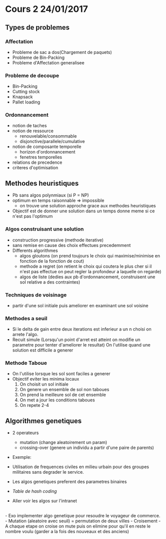# Cours 2 24/01/2017

## Types de problemes
### Affectation
- Probleme de sac a dos(Chargement de paquets)
- Probleme de Bin-Packing
- Probleme d'Affectation generalisee

### Probleme de decoupe

- Bin-Packing
- Cutting stock
- Knapsack
- Pallet loading

### Ordonnancement

- notion de taches
- notion de ressource
  - renouvelable/consommable
  - disjonctive/parallele/cumulative
- notion de composante temporelle
  - horizon d'ordonnancement
  - fenetres temporelles
- relations de precedence
- criteres d'optimisation

## Methodes heuristiques

- Pb sans algos polynmiaux (si P = NP)
- optimum en temps raisonnable => impossible
  - on trouve une solution approche grace aux methodes heuristiques
- Objectif est de donner une solution dans un temps donne meme si ce n'est pas l'optimum

### Algos construisant une solution

- construction progressive (methode iterative)
- sans remise en cause des choix effectues precedemment
- Differents algorithmes
  - algos gloutons (on prend toujours le choix qui maximise/minimise en fonction de la fonction de cout)
  - methode a regret (on retient le choix qui coutera le plus cher si il n'est pas effectue on peut regler la profondeur a laquelle on regarde)
  - algos de liste (dedies aux pb d'ordonnancement, construisent une sol relative a des contraintes)

### Techniques de voisinage

- partir d'une sol initiale puis ameliorer en examinant une sol voisine


### Methodes a seuil

- Si le delta de gain entre deux iterations est inferieur a un n choisi on arrete l'algo.
- Recuit simule (Lorsqu'un point d'arret est atteint on modifie un parametre pour tenter d'ameliorer le resultat) On l'utilise quand une solution est difficile a generer

### Methode Taboue
- On l'utilise lorsque les sol sont faciles a generer
- Objectif eviter les minima locaux
  1. On choisit un sol initiale
  2. On genere un ensemble de sol non taboues
  3. On prend la meilleure sol de cet ensemble
  4. On met a jour les conditions taboues
  5. On repete 2-4

## Algorithmes genetiques

- 2 operateurs
  - mutation (change aleatoirement un param)
  - crossing-over (genere un individu a partir d'une paire de parents)

- Exemple:
 - Utilisation de frequences civiles en milieu urbain pour des groupes militaires sans degrader le service.

- Les algos genetiques preferent des parametres binaires
- *Table de hash coding*
- Aller voir les algos sur l'intranet
<br>
- Exo implementer algo genetique pour resoudre le voyageur de commerce.
- Mutation (aleatoire avec seuil) = permutation de deux villes
- Croisement
- A chaque etape on croise on mute puis on elimine pour qu'il en reste le nombre voulu (garder a la fois des nouveaux et des anciens)
